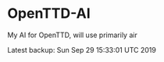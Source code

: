 # OpenTTD-AI
My AI for OpenTTD, will use primarily air

Latest backup: Sun Sep 29 15:33:01 UTC 2019
